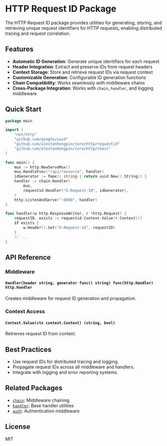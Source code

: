# HTTP Request ID Package

The HTTP Request ID package provides utilities for generating, storing, and retrieving unique request identifiers for HTTP requests, enabling distributed tracing and request correlation.

## Features

- **Automatic ID Generation**: Generate unique identifiers for each request
- **Header Integration**: Extract and preserve IDs from request headers
- **Context Storage**: Store and retrieve request IDs via request context
- **Customizable Generation**: Configurable ID generation functions
- **Chain Compatibility**: Works seamlessly with middleware chains
- **Cross-Package Integration**: Works with `chain`, `handler`, and logging middleware

## Quick Start

```go
package main

import (
    "net/http"
    "github.com/google/uuid"
    "github.com/alextanhongpin/core/http/requestid"
    "github.com/alextanhongpin/core/http/chain"
)

func main() {
    mux := http.NewServeMux()
    mux.HandleFunc("/api/resource", handler)
    idGenerator := func() string { return uuid.New().String() }
    handler := chain.Handler(
        mux,
        requestid.Handler("X-Request-Id", idGenerator),
    )
    http.ListenAndServe(":8080", handler)
}

func handler(w http.ResponseWriter, r *http.Request) {
    requestID, exists := requestid.Context.Value(r.Context())
    if exists {
        w.Header().Set("X-Request-Id", requestID)
    }
    // ...
}
```

## API Reference

### Middleware

#### `Handler(header string, generator func() string) func(http.Handler) http.Handler`

Creates middleware for request ID generation and propagation.

### Context Access

#### `Context.Value(ctx context.Context) (string, bool)`

Retrieves request ID from context.

## Best Practices

- Use request IDs for distributed tracing and logging.
- Propagate request IDs across all middleware and handlers.
- Integrate with logging and error reporting systems.

## Related Packages

- [`chain`](../chain/README.md): Middleware chaining
- [`handler`](../handler/README.md): Base handler utilities
- [`auth`](../auth/README.md): Authentication middleware

## License

MIT
